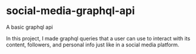 # social-media-graphql-api
A basic graphql api

In this project, I made graphql queries that a user can use to interact with its content, followers, and personal info just like in a social media platform.


